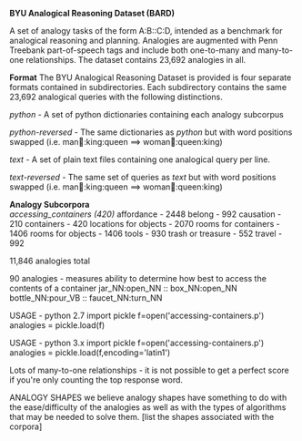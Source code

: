**BYU Analogical Reasoning Dataset (BARD)**

A set of analogy tasks of the form A:B::C:D, intended as a benchmark for analogical reasoning and planning. Analogies are augmented with Penn Treebank part-of-speech tags and include both one-to-many and many-to-one relationships. The dataset contains 23,692 analogies in all.

**Format**
The BYU Analogical Reasoning Dataset is provided is four separate formats contained in subdirectories. Each subdirectory contains the same 23,692 analogical queries with the following distinctions.


*python* - A set of python dictionaries containing each analogy subcorpus

*python-reversed* - The same dictionaries as *python* but with word positions swapped (i.e. man:woman::king:queen ==> woman:man::queen:king)

*text* - A set of plain text files containing one analogical query per line.

*text-reversed* - The same set of queries as *text* but with word positions swapped (i.e. man:woman::king:queen ==> woman:man::queen:king)


**Analogy Subcorpora**  
*accessing_containers (420)*
affordance - 2448
belong - 992
causation - 210
containers - 420
locations for objects - 2070
rooms for containers - 1406
rooms for objects - 1406
tools - 930
trash or treasure - 552
travel - 992

11,846 analogies total


90 analogies - measures ability to determine how best to access the contents of a container
jar_NN:open_NN :: box_NN:open_NN
bottle_NN:pour_VB :: faucet_NN:turn_NN

USAGE - python 2.7
import pickle
f=open('accessing-containers.p')
analogies = pickle.load(f)

USAGE - python 3.x
import pickle
f=open('accessing-containers.p')
analogies = pickle.load(f,encoding='latin1')


Lots of many-to-one relationships - it is not possible to get a perfect score if you're only counting the top response word.

ANALOGY SHAPES
we believe analogy shapes have something to do with the ease/difficulty of the analogies as well as with the types of algorithms that may be needed to solve them. [list the shapes associated with the corpora] 
